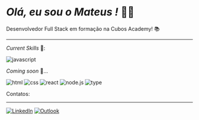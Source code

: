 *Olá, eu sou o Mateus !* 👋🏽
==


Desenvolvedor Full Stack em formação na Cubos Academy! 📚 
***











*Current Skills* 🔧:  


![javascript](https://img.shields.io/badge/JavaScript-323330?style=for-the-badge&logo=javascript&logoColor=F7DF1E)


*Coming soon* 🔧...  

![html]([https://img.shields.io/badge/%20-html-red](https://img.shields.io/badge/HTML5-E34F26?style=for-the-badge&logo=html5&logoColor=white))
![css]([https://img.shields.io/badge/%20-css-blue](https://img.shields.io/badge/CSS3-1572B6?style=for-the-badge&logo=css3&logoColor=white))
![react](https://img.shields.io/badge/%20-react-lightgrey)
![node.js](https://img.shields.io/badge/%20-node.js-green)
![type](https://img.shields.io/badge/TypeScript-007ACC?style=for-the-badge&logo=typescript&logoColor=white)

Contatos:

---

[![LinkedIn](https://img.shields.io/badge/LinkedIn-0077B5?style=for-the-badge&logo=linkedin&logoColor=white)](https://www.linkedin.com/in/mateus-ramos-caetano-aaa425255/)
[![Outlook](https://img.shields.io/badge/Microsoft_Outlook-0078D4?style=for-the-badge&logo=microsoft-outlook&logoColor=white)](https://mailto:mateus-ramoshd@hotmail.com)
